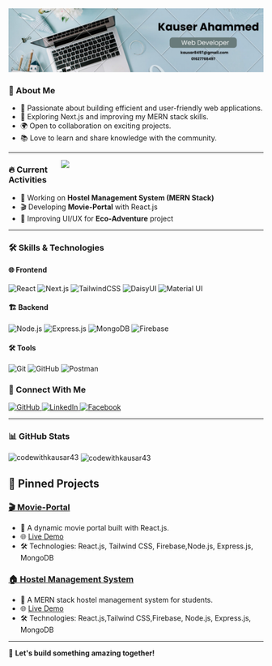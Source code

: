 <div id="header" align="center">
    <img src="github.png" alt="Banner Image">
</div>


### 🌟 About Me
- 🎯 Passionate about building efficient and user-friendly web applications.
- 🚀 Exploring Next.js and improving my MERN stack skills.
- 🌍 Open to collaboration on exciting projects.
- 📚 Love to learn and share knowledge with the community.

---
<img  
align="right"  
width="400px" src="https://camo.githubusercontent.com/0499a9d17248b0ef56dae9a63b09b16cc07d7a02f579fdc0a7cb81975dafbebb/68747470733a2f2f6d69726f2e6d656469756d2e636f6d2f6d61782f3638302f302a37513379765349765f7430696f4a2d5a2e676966">
### 🔥 Current Activities
- 🔨 Working on **Hostel Management System (MERN Stack)**
- 🎬 Developing **Movie-Portal** with React.js
- 🌿 Improving UI/UX for **Eco-Adventure** project



---
### 🛠 Skills & Technologies
#### 🌐 Frontend
![React](https://img.shields.io/badge/React-61DAFB?logo=react&logoColor=black&style=for-the-badge)
![Next.js](https://img.shields.io/badge/Next.js-000000?logo=nextdotjs&logoColor=white&style=for-the-badge)
![TailwindCSS](https://img.shields.io/badge/TailwindCSS-38B2AC?logo=tailwind-css&logoColor=white&style=for-the-badge)
![DaisyUI](https://img.shields.io/badge/DaisyUI-1D4ED8?logo=daisyui&logoColor=white&style=for-the-badge)
![Material UI](https://img.shields.io/badge/Material_UI-007FFF?logo=mui&logoColor=white&style=for-the-badge)

#### 🏗 Backend
<div className="flex space-x-2">
  <img src="https://img.shields.io/badge/Node.js-339933?logo=node.js&logoColor=white&style=for-the-badge" alt="Node.js" />
  <img src="https://img.shields.io/badge/Express.js-000000?logo=express&logoColor=white&style=for-the-badge" alt="Express.js" />
  <img src="https://img.shields.io/badge/MongoDB-4EA94B?logo=mongodb&logoColor=white&style=for-the-badge" alt="MongoDB" />
  <img src="https://img.shields.io/badge/Firebase-FFCA28?logo=firebase&logoColor=black&style=for-the-badge" alt="Firebase" />
</div>

#### 🛠 Tools
![Git](https://img.shields.io/badge/Git-F05032?logo=git&logoColor=white&style=for-the-badge)
![GitHub](https://img.shields.io/badge/GitHub-181717?logo=github&logoColor=white&style=for-the-badge)
![Postman](https://img.shields.io/badge/Postman-FF6C37?logo=postman&logoColor=white&style=for-the-badge)


### 🔗 Connect With Me
<div className="flex border space-x-2">
  <a href="https://github.com/codeWithKausar43" target="_blank" rel="noopener noreferrer">
    <img src="https://img.shields.io/badge/GitHub-181717?logo=github&logoColor=white&style=for-the-badge" alt="GitHub" />
  </a>
  <a href="https://www.linkedin.com/in/md-kausar3" target="_blank" rel="noopener noreferrer">
    <img src="https://img.shields.io/badge/LinkedIn-0A66C2?logo=linkedin&logoColor=white&style=for-the-badge" alt="LinkedIn" />
  </a>
  <a href="https://www.facebook.com/mdkausar.ahammed.925" target="_blank" rel="noopener noreferrer">
    <img src="https://img.shields.io/badge/Facebook-1877F2?logo=facebook&logoColor=white&style=for-the-badge" alt="Facebook" />
  </a>
</div>

 
---

### 📊 GitHub Stats
<p><img align="left" src="https://github-readme-stats.vercel.app/api/top-langs?username=codewithkausar43&show_icons=true&locale=en&layout=compact&theme=radical" alt="codewithkausar43" /></p>

<p>&nbsp;<img align="center" src="https://github-readme-stats.vercel.app/api?username=codewithkausar43&show_icons=true&locale=en&theme=radical" alt="codewithkausar43" /></p>



## 📌 Pinned Projects
### [🎬 Movie-Portal](https://github.com/yourgithubprofile/movie-portal)
- 🎥 A dynamic movie portal built with React.js.
- 🌐 [Live Demo](https://movie-portal-3fbfe.web.app/)
- 🛠 Technologies: React.js, Tailwind CSS, Firebase,Node.js, Express.js, MongoDB 

### [🏠 Hostel Management System](https://github.com/yourgithubprofile/hostel-management)
- 🏢 A MERN stack hostel management system for students.
- 🌐 [Live Demo](https://hostel-management-4286f.web.app/)
- 🛠 Technologies: React.js,Tailwind CSS,Firebase, Node.js, Express.js, MongoDB 


---

🚀 **Let's build something amazing together!**
